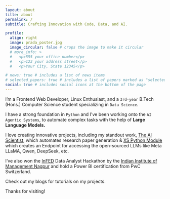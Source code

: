 ```yaml
---
layout: about
title: about
permalink: /
subtitle: Crafting Innovation with Code, Data, and AI.

profile:
  align: right
  image: prada_poster.jpg
  image_circular: false # crops the image to make it circular
  # more_info: >
  #   <p>555 your office number</p>
  #   <p>123 your address street</p>
  #   <p>Your City, State 12345</p>

# news: true # includes a list of news items
# selected_papers: true # includes a list of papers marked as "selected={true}"
social: true # includes social icons at the bottom of the page
---
```


I’m a Frontend Web Developer, Linux Enthusiast, and a `3rd-year` B.Tech (Hons.) Computer Science student specializing in `Data Science`. 

I have a strong foundation in `Python` and I've been working onto the `AI Agentic Systems`, to automate complex tasks with the help of **Large Language Models.**

I love creating innovative projects, including my standout work, [The AI Scientist](https://huggingface.co/pradachan/AI-Scientist), which automates research paper generation & [XS Python Module](https://github.com/xprabhudayal/xs) which creates an Endpoint for accessing the open-sourced LLMs like Meta LLaMA, Qwen, DeepSeek, etc.

I’ve also won the [InFED](https://infed.in/about) Data Analyst Hackathon by the [Indian Institute of Management Nagpur](https://www.iimnagpur.ac.in/) and hold a Power BI certification from PwC Switzerland. 

Check out my blogs for tutorials on my projects. 

Thanks for visiting!
